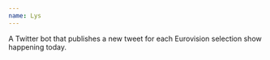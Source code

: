 ```yaml
---
name: Lys
---
```

A Twitter bot that publishes a new tweet for each Eurovision selection show happening today.